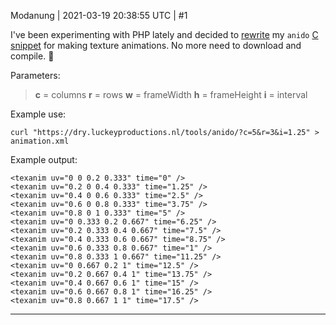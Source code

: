 Modanung | 2021-03-19 20:38:55 UTC | #1

I've been experimenting with PHP lately and decided to [rewrite](https://dry.luckeyproductions.nl/tools/anido/) my `anido` [C snippet](https://gitlab.com/-/snippets/1860709) for making texture animations. No more need to download and compile. :slightly_smiling_face:

Parameters:
> **c** = columns
> **r** = rows
> **w** = frameWidth
> **h** = frameHeight
> **i** = interval

Example use:
```
curl "https://dry.luckeyproductions.nl/tools/anido/?c=5&r=3&i=1.25" > animation.xml
```

Example output:
```
<texanim uv="0 0 0.2 0.333" time="0" />
<texanim uv="0.2 0 0.4 0.333" time="1.25" />
<texanim uv="0.4 0 0.6 0.333" time="2.5" />
<texanim uv="0.6 0 0.8 0.333" time="3.75" />
<texanim uv="0.8 0 1 0.333" time="5" />
<texanim uv="0 0.333 0.2 0.667" time="6.25" />
<texanim uv="0.2 0.333 0.4 0.667" time="7.5" />
<texanim uv="0.4 0.333 0.6 0.667" time="8.75" />
<texanim uv="0.6 0.333 0.8 0.667" time="1" />
<texanim uv="0.8 0.333 1 0.667" time="11.25" />
<texanim uv="0 0.667 0.2 1" time="12.5" />
<texanim uv="0.2 0.667 0.4 1" time="13.75" />
<texanim uv="0.4 0.667 0.6 1" time="15" />
<texanim uv="0.6 0.667 0.8 1" time="16.25" />
<texanim uv="0.8 0.667 1 1" time="17.5" />
```

-------------------------

